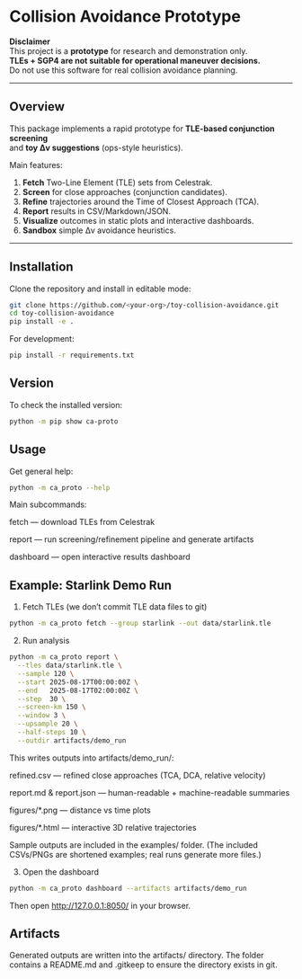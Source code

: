 # Collision Avoidance Prototype

**Disclaimer**  
This project is a **prototype** for research and demonstration only.  
**TLEs + SGP4 are not suitable for operational maneuver decisions.**  
Do not use this software for real collision avoidance planning.

---

## Overview

This package implements a rapid prototype for **TLE-based conjunction screening**  
and **toy Δv suggestions** (ops-style heuristics).

Main features:
1. **Fetch** Two-Line Element (TLE) sets from Celestrak.  
2. **Screen** for close approaches (conjunction candidates).  
3. **Refine** trajectories around the Time of Closest Approach (TCA).  
4. **Report** results in CSV/Markdown/JSON.  
5. **Visualize** outcomes in static plots and interactive dashboards.  
6. **Sandbox** simple Δv avoidance heuristics.

---

## Installation

Clone the repository and install in editable mode:
```bash
git clone https://github.com/<your-org>/toy-collision-avoidance.git
cd toy-collision-avoidance
pip install -e .
```
For development:
```bash
pip install -r requirements.txt
```

## Version
To check the installed version:
```bash
python -m pip show ca-proto
```
## Usage
Get general help:
```bash
python -m ca_proto --help
```
Main subcommands:

fetch — download TLEs from Celestrak

report — run screening/refinement pipeline and generate artifacts

dashboard — open interactive results dashboard

## Example: Starlink Demo Run
1. Fetch TLEs
(we don’t commit TLE data files to git)
```bash
python -m ca_proto fetch --group starlink --out data/starlink.tle
```
2. Run analysis
```bash
python -m ca_proto report \
  --tles data/starlink.tle \
  --sample 120 \
  --start 2025-08-17T00:00:00Z \
  --end   2025-08-17T02:00:00Z \
  --step  30 \
  --screen-km 150 \
  --window 3 \
  --upsample 20 \
  --half-steps 10 \
  --outdir artifacts/demo_run
```
This writes outputs into artifacts/demo_run/:

refined.csv — refined close approaches (TCA, DCA, relative velocity)

report.md & report.json — human-readable + machine-readable summaries

figures/*.png — distance vs time plots

figures/*.html — interactive 3D relative trajectories

Sample outputs are included in the examples/ folder.
(The included CSVs/PNGs are shortened examples; real runs generate more files.)

3. Open the dashboard
```bash
python -m ca_proto dashboard --artifacts artifacts/demo_run
```
Then open http://127.0.0.1:8050/ in your browser.

## Artifacts
Generated outputs are written into the artifacts/ directory.
The folder contains a README.md and .gitkeep to ensure the directory exists in git.
